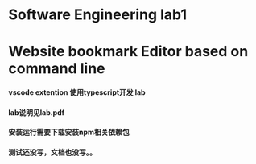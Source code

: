 # Software Engineering lab1
# Website bookmark Editor based on command line
#### vscode extention 使用typescript开发 lab
#### lab说明见lab.pdf
#### 安装运行需要下载安装npm相关依赖包


#### 测试还没写，文档也没写。。
